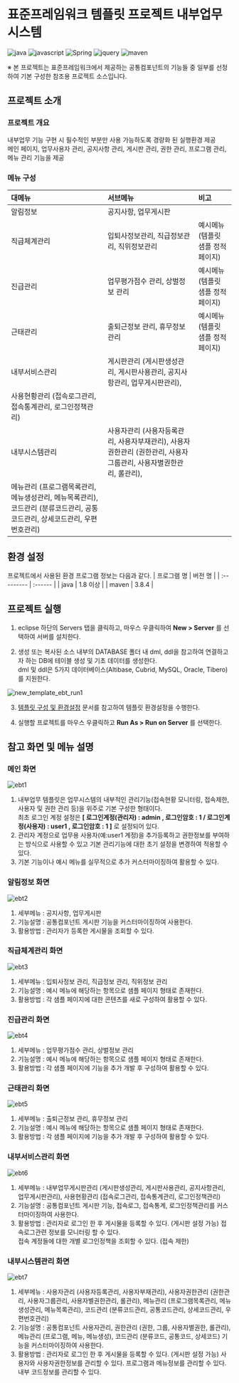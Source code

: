# 표준프레임워크 템플릿 프로젝트 내부업무 시스템

![java](https://img.shields.io/badge/java-007396?style=for-the-badge&logo=JAVA&logoColor=white)
![javascript](https://img.shields.io/badge/javascript-F7DF1E?style=for-the-badge&logo=javascript&logoColor=black)
![Spring](https://img.shields.io/badge/Spring-F2F4F9?style=for-the-badge&logo=spring)
![jquery](https://img.shields.io/badge/jquery-0769AD?style=for-the-badge&logo=jquery&logoColor=white)
![maven](https://img.shields.io/badge/Maven-C71A36?style=for-the-badge&logo=apache-maven&logoColor=white)

※ 본 프로젝트는 표준프레임워크에서 제공하는 공통컴포넌트의 기능들 중 일부를 선정하여 기본 구성한 참조용 프로젝트 소스입니다.  

## 프로젝트 소개

### 프로젝트 개요

내부업무 기능 구현 시 필수적인 부분만 사용 가능하도록 경량화 된 실행환경 제공  
메인 페이지, 업무사용자 관리, 공지사항 관리, 게시판 관리, 권한 관리, 프로그램 관리, 메뉴 관리 기능을 제공

### 메뉴 구성

| 대메뉴 | 서브메뉴 | 비고 |
| :--------- | :------ | :------ |
| 알림정보 | 공지사항, 업무게시판 | |
| 직급체계관리 | 입퇴사정보관리, 직급정보관리, 직위정보관리 | 예시메뉴 (템플릿 샘플 정적 페이지) |
| 진급관리 | 업무평가점수 관리, 상벌정보 관리 | 예시메뉴 (템플릿 샘플 정적 페이지) |
| 근태관리 | 출퇴근정보 관리, 휴무정보 관리 | 예시메뉴 (템플릿 샘플 정적 페이지) |
| 내부서비스관리 | 게시판관리 (게시판생성관리, 게시판사용관리, 공지사항관리, 업무게시판관리),  
사용현황관리 (접속로그관리, 접속통계관리, 로그인정책관리) | |
| 내부시스템관리 | 사용자관리 (사용자등록관리, 사용자부재관리), 사용자권한관리 (권한관리, 사용자그룹관리, 사용자별권한관리, 롤관리),  
메뉴관리 (프로그램목록관리, 메뉴생성관리, 메뉴목록관리), 코드관리 (분류코드관리, 공통코드관리, 상세코드관리, 우편번호관리) | |

## 환경 설정

프로젝트에서 사용된 환경 프로그램 정보는 다음과 같다.
| 프로그램 명 | 버전 명 |
| :--------- | :------ |
| java | 1.8 이상 |
| maven | 3.8.4 |

## 프로젝트 실행

1. eclipse 하단의 Servers 탭을 클릭하고, 마우스 우클릭하여 **New > Server** 를 선택하여 서버를 설치한다.

2. 생성 또는 복사된 소스 내부의 DATABASE 폴더 내 dml, ddl을 참고하여 연결하고자 하는 DB에 테이블 생성 및 기초 데이터를 생성한다.  
   dml 및 ddl은 5가지 데이터베이스(Altibase, Cubrid, MySQL, Oracle, Tibero)를 지원한다.

![new_template_ebt_run1](https://user-images.githubusercontent.com/30619379/228145073-4580e06f-9ef7-4b04-8f3f-7fee6a0a43af.jpg)

3. [템플릿 구성 및 환경설정](https://www.egovframe.go.kr/wiki/doku.php?id=egovframework:let4:configration) 문서를 참고하여 템플릿 환경설정을 수행한다.

4. 실행할 프로젝트를 마우스 우클릭하고 **Run As > Run on Server** 를 선택한다.

## 참고 화면 및 메뉴 설명

### 메인 화면

![ebt1](https://user-images.githubusercontent.com/30619379/228750295-b2de6bcc-5b61-434c-adc8-ba61b409aeb4.jpg)

1. 내부업무 템플릿은 업무시스템의 내부적인 관리기능(접속현황 모니터링, 접속제한, 사용자 및 권한 관리 등)을 위주로 기본 구성한 형태이다.  
최초 로그인 계정 설정은 __[ 로그인계정(관리자) : admin , 로그인암호 : 1 / 로그인계정(사용자) : user1 , 로그인암호 : 1 ]__ 로 설정되어 있다.
2. 관리자 계정으로 업무용 사용자(예:user1 계정)을 추가등록하고 권한정보를 부여하는 방식으로 사용할 수 있고 기본 관리기능에 대한 초기 설정을 변경하여 적용할 수 있다.
3. 기본 기능이나 예시 메뉴를 실무적으로 추가 커스터마이징하여 활용할 수 있다.

### 알림정보 화면

![ebt2](https://user-images.githubusercontent.com/30619379/228750762-dd6c1889-dbb5-4a56-ba25-e4135495e4ac.jpg)

1. 세부메뉴 : 공지사항, 업무게시판
2. 기능설명 : 공통컴포넌트 게시판 기능을 커스터마이징하여 사용한다.
3. 활용방법 : 관리자가 등록한 게시물을 조회할 수 있다.

### 직급체계관리 화면

![ebt3](https://user-images.githubusercontent.com/30619379/228750910-f45960ff-be58-46dd-b14c-e248205118c7.jpg)

1. 세부메뉴 : 입퇴사정보 관리, 직급정보 관리, 직위정보 관리
2. 기능설명 : 예시 메뉴에 해당하는 항목으로 샘플 페이지 형태로 존재한다.
3. 활용방법 : 각 샘플 페이지에 대한 콘텐츠를 새로 구성하여 활용할 수 있다.

### 진급관리 화면

![ebt4](https://user-images.githubusercontent.com/30619379/228751055-2496a77f-b973-4923-906d-54e5c4a069fa.jpg)

1. 세부메뉴 : 업무평가점수 관리, 상벌정보 관리
2. 기능설명 : 예시 메뉴에 해당하는 항목으로 샘플 페이지 형태로 존재한다.
3. 활용방법 : 각 샘플 페이지에 기능을 추가 개발 후 구성하여 활용할 수 있다.

### 근태관리 화면

![ebt5](https://user-images.githubusercontent.com/30619379/228751172-178f3d56-3e5e-46a9-b29b-b212306a2420.jpg)

1. 세부메뉴 : 출퇴근정보 관리, 휴무정보 관리
2. 기능설명 : 예시 메뉴에 해당하는 항목으로 샘플 페이지 형태로 존재한다.
3. 활용방법 : 각 샘플 페이지에 기능을 추가 개발 후 구성하여 활용할 수 있다.

### 내부서비스관리 화면

![ebt6](https://user-images.githubusercontent.com/30619379/228751287-05752fef-ea10-4370-8cbc-0f3c472429b3.jpg)

1. 세부메뉴 : 내부업무게시판관리 (게시판생성관리, 게시판사용관리, 공지사항관리, 업무게시판관리), 사용현황관리 (접속로그관리, 접속통계관리, 로그인정책관리)
2. 기능설명 : 공통컴포넌트 게시판 기능, 접속로그, 접속통계, 로그인정책관리를 커스터마이징하여 사용한다.
3. 활용방법 : 관리자로 로그인 한 후 게시물을 등록할 수 있다. (게시판 설정 가능) 접속로그관련 정보를 모니터링 할 수 있다.  
접속 계정들에 대한 개별 로그인정책을 조회할 수 있다. (접속 제한)

### 내부시스템관리 화면

![ebt7](https://user-images.githubusercontent.com/30619379/228751417-57d136f4-d01e-4def-9f4e-e828c80cb7c0.jpg)

1. 세부메뉴 : 사용자관리 (사용자등록관리, 사용자부재관리), 사용자권한관리 (권한관리, 사용자그룹관리, 사용자별권한관리, 롤관리), 메뉴관리 (프로그램목록관리, 메뉴생성관리, 메뉴목록관리), 코드관리 (분류코드관리, 공통코드관리, 상세코드관리, 우편번호관리)
2. 기능설명 : 공통컴포넌트 사용자관리, 권한관리 (권한, 그룹, 사용자별권한, 롤관리), 메뉴관리 (프로그램, 메뉴, 메뉴생성), 코드관리 (분류코드, 공통코드, 상세코드) 기능을 커스터마이징하여 사용한다.
3. 활용방법 : 관리자로 로그인 한 후 게시물을 등록할 수 있다. (게시판 설정 가능) 사용자와 사용자권한정보를 관리할 수 있다. 프로그램과 메뉴정보를 관리할 수 있다. 내부 코드정보를 관리할 수 있다.

